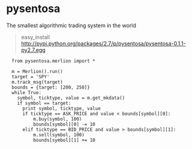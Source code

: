 # pysentosa
The smallest algorithmic trading system in the world

> easy_install http://pypi.python.org/packages/2.7/p/pysentosa/pysentosa-0.1.1-py2.7.egg

```
  from pysentosa.merlion import *
  
  m = Merlion().run()
  target = 'SPY'
  m.track_msg(target)
  bounds = {target: [200, 250]}
  while True:
    symbol, ticktype, value = m.get_mkdata()
    if symbol == target:
      print symbol, ticktype, value
      if ticktype == ASK_PRICE and value < bounds[symbol][0]:
          m.buy(symbol, 100)
          bounds[symbol][0] -= 10
      elif ticktype == BID_PRICE and value > bounds[symbol][1]:
          m.sell(symbol, 100)
          bounds[symbol][1] += 10
```
